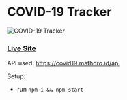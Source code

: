 # COVID-19 Tracker
![COVID-19 Tracker](https://i.ibb.co/X87BqVY/Screenshot-2020-04-13-at-10-14-58.png)

### [Live Site](https://covid19figure.netlify.com/)




API used: https://covid19.mathdro.id/api

Setup:
- run ```npm i && npm start```
